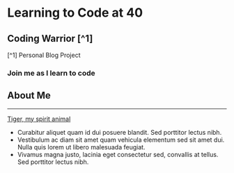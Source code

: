 # Learning to Code at 40

## Coding Warrior [^1]
[^1] Personal Blog Project

### Join me as I learn to code

## About Me
-------------

[Tiger, my spirit animal](http://wildcard.codestuff.io/tiger/200/300)

* Curabitur aliquet quam id dui posuere blandit. Sed porttitor lectus nibh.
* Vestibulum ac diam sit amet quam vehicula elementum sed sit amet dui. Nulla quis lorem ut libero malesuada feugiat.
* Vivamus magna justo, lacinia eget consectetur sed, convallis at tellus. Sed porttitor lectus nibh.
